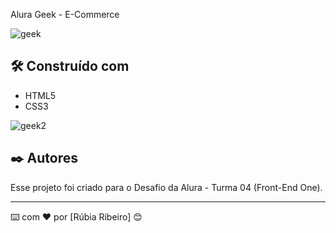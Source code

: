 Alura Geek - E-Commerce

![geek](https://github.com/rubsribeiro/alurageek/assets/110606629/d3cb5409-868a-4592-92cb-fc9035650bcd)


## 🛠️ Construído com

* HTML5
* CSS3

![geek2](https://github.com/rubsribeiro/alurageek/assets/110606629/46a4fff7-8061-4fe1-a7f6-cca08c1e8523)



## ✒️ Autores

Esse projeto foi criado para o Desafio da Alura - Turma 04 (Front-End One).

---
⌨️ com ❤️ por [Rúbia Ribeiro] 😊 
